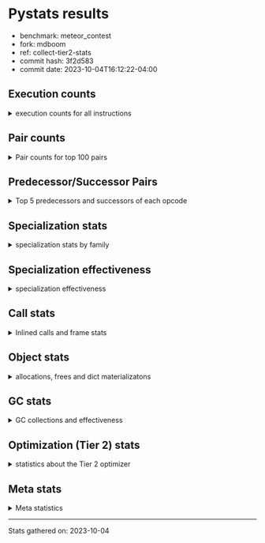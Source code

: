 
# Pystats results

- benchmark: meteor_contest
- fork: mdboom
- ref: collect-tier2-stats
- commit hash: 3f2d583
- commit date: 2023-10-04T16:12:22-04:00

## Execution counts

<details>
<summary> execution counts for all instructions </summary>

|Name | Count | Self | Cumulative | Miss ratio | 
|---|---:|---:|---:|---:|
| LOAD_FAST | 57,544,500 | 19.3% | 19.3% |  |
| STORE_FAST | 34,054,920 | 11.4% | 30.8% |  |
| LOAD_FAST_LOAD_FAST | 30,962,940 | 10.4% | 41.2% |  |
| FOR_ITER | 18,532,280 | 6.2% | 47.4% |  |
| LOAD_CONST | 16,130,760 | 5.4% | 52.8% |  |
| JUMP_BACKWARD | 15,439,860 | 5.2% | 58.0% |  |
| STORE_SUBSCR_LIST_INT | 15,439,800 | 5.2% | 63.2% |  |
| LOAD_GLOBAL_BUILTIN | 14,097,240 | 4.7% | 67.9% |  |
| ENTER_EXECUTOR | 11,997,540 | 4.0% | 72.0% |  |
| CALL_LEN | 11,007,180 | 3.7% | 75.7% |  |
| COMPARE_OP_INT | 11,007,000 | 3.7% | 79.3% |  |
| POP_JUMP_IF_TRUE | 9,722,820 | 3.3% | 82.6% |  |
| GET_ITER | 6,861,540 | 2.3% | 84.9% |  |
| BINARY_SUBSCR_LIST_INT | 6,859,680 | 2.3% | 87.2% |  |
| BINARY_OP | 6,173,940 | 2.1% | 89.3% |  |
| BINARY_SLICE | 4,974,660 | 1.7% | 91.0% |  |
| POP_TOP | 3,780,000 | 1.3% | 92.2% |  |
| FOR_ITER_LIST | 3,773,520 | 1.3% | 93.5% |  |
| POP_JUMP_IF_FALSE | 3,088,020 | 1.0% | 94.5% |  |
| CALL | 3,087,340 | 1.0% | 95.6% |  |
| LOAD_ATTR_METHOD_NO_DICT | 1,892,100 | 0.6% | 96.2% |  |
| CALL_METHOD_DESCRIPTOR_O | 1,888,500 | 0.6% | 96.9% |  |
| LOAD_GLOBAL_MODULE | 1,886,980 | 0.6% | 97.5% |  |
| RESUME_CHECK | 1,886,880 | 0.6% | 98.1% |  |
| RETURN_CONST | 1,886,760 | 0.6% | 98.8% |  |
| CALL_PY_WITH_DEFAULTS | 1,886,760 | 0.6% | 99.4% |  |
| COMPARE_OP | 1,804,300 | 0.6% | 100.0% |  |
| PUSH_NULL | 3,900 | 0.0% | 100.0% |  |
| CALL_METHOD_DESCRIPTOR_FAST | 3,600 | 0.0% | 100.0% |  |
| CALL_BUILTIN_FAST_WITH_KEYWORDS | 3,600 | 0.0% | 100.0% |  |
| CALL_BUILTIN_CLASS | 2,100 | 0.0% | 100.0% |  |
| BINARY_SUBSCR | 1,820 | 0.0% | 100.0% |  |
| BUILD_SLICE | 1,800 | 0.0% | 100.0% |  |
| LOAD_GLOBAL | 280 | 0.0% | 100.0% |  |
| LOAD_DEREF | 180 | 0.0% | 100.0% |  |
| BUILD_LIST | 180 | 0.0% | 100.0% |  |
| LOAD_ATTR_MODULE | 160 | 0.0% | 100.0% |  |
| RETURN_VALUE | 120 | 0.0% | 100.0% |  |
| FOR_ITER_RANGE | 120 | 0.0% | 100.0% |  |
| CALL_FUNCTION_EX | 120 | 0.0% | 100.0% |  |
| LOAD_ATTR | 80 | 0.0% | 100.0% |  |
| NOP | 60 | 0.0% | 100.0% |  |
| LOAD_FAST_CHECK | 60 | 0.0% | 100.0% |  |
| LIST_EXTEND | 60 | 0.0% | 100.0% |  |
| COPY_FREE_VARS | 60 | 0.0% | 100.0% |  |
| CALL_INTRINSIC_1 | 60 | 0.0% | 100.0% |  |
| BINARY_OP_SUBTRACT_FLOAT | 60 | 0.0% | 100.0% |  |


</details>

## Pair counts

<details>
<summary> Pair counts for top 100 pairs </summary>

|Pair | Count | Self | Cumulative | 
|---|---:|---:|---:|
| LOAD_FAST_LOAD_FAST LOAD_FAST | 22,299,480 | 7.5% | 7.5% |
| STORE_FAST LOAD_FAST_LOAD_FAST | 19,130,340 | 6.4% | 13.9% |
| STORE_SUBSCR_LIST_INT JUMP_BACKWARD | 15,439,800 | 5.2% | 19.1% |
| LOAD_FAST STORE_SUBSCR_LIST_INT | 15,439,800 | 5.2% | 24.3% |
| JUMP_BACKWARD FOR_ITER | 15,439,800 | 5.2% | 29.5% |
| FOR_ITER STORE_FAST | 15,439,800 | 5.2% | 34.7% |
| LOAD_GLOBAL_BUILTIN LOAD_FAST | 11,009,040 | 3.7% | 38.4% |
| STORE_FAST LOAD_FAST | 8,751,840 | 2.9% | 41.3% |
| LOAD_FAST CALL_LEN | 7,920,960 | 2.7% | 44.0% |
| COMPARE_OP_INT POP_JUMP_IF_TRUE | 7,919,040 | 2.7% | 46.6% |
| POP_JUMP_IF_TRUE ENTER_EXECUTOR | 7,635,540 | 2.6% | 49.2% |
| LOAD_FAST GET_ITER | 6,861,540 | 2.3% | 51.5% |
| LOAD_CONST COMPARE_OP_INT | 6,174,120 | 2.1% | 53.6% |
| CALL_LEN LOAD_CONST | 6,174,120 | 2.1% | 55.6% |
| STORE_FAST LOAD_GLOBAL_BUILTIN | 6,172,400 | 2.1% | 57.7% |
| LOAD_CONST LOAD_CONST | 4,978,260 | 1.7% | 59.4% |
| LOAD_FAST LOAD_CONST | 4,976,520 | 1.7% | 61.1% |
| LOAD_CONST BINARY_SLICE | 4,974,660 | 1.7% | 62.7% |
| BINARY_SLICE STORE_FAST | 4,974,660 | 1.7% | 64.4% |
| LOAD_FAST COMPARE_OP_INT | 4,832,880 | 1.6% | 66.0% |
| CALL_LEN LOAD_FAST | 4,832,880 | 1.6% | 67.6% |
| ENTER_EXECUTOR LOAD_GLOBAL_BUILTIN | 4,748,100 | 1.6% | 69.2% |
| LOAD_FAST_LOAD_FAST BINARY_SUBSCR_LIST_INT | 3,773,520 | 1.3% | 70.5% |
| GET_ITER FOR_ITER_LIST | 3,773,520 | 1.3% | 71.8% |
| BINARY_SUBSCR_LIST_INT STORE_FAST | 3,773,520 | 1.3% | 73.0% |
| LOAD_FAST LOAD_FAST_LOAD_FAST | 3,773,460 | 1.3% | 74.3% |
| FOR_ITER_LIST STORE_FAST | 3,690,540 | 1.2% | 75.6% |
| GET_ITER FOR_ITER | 3,087,960 | 1.0% | 76.6% |
| FOR_ITER LOAD_GLOBAL_BUILTIN | 3,087,960 | 1.0% | 77.6% |
| COMPARE_OP_INT POP_JUMP_IF_FALSE | 3,087,960 | 1.0% | 78.7% |
| LOAD_FAST CALL | 3,086,260 | 1.0% | 79.7% |
| CALL STORE_FAST | 3,086,220 | 1.0% | 80.7% |
| BINARY_OP STORE_FAST | 3,086,220 | 1.0% | 81.8% |
| POP_JUMP_IF_FALSE LOAD_FAST_LOAD_FAST | 3,086,160 | 1.0% | 82.8% |
| LOAD_GLOBAL_BUILTIN LOAD_FAST_LOAD_FAST | 3,086,160 | 1.0% | 83.8% |
| LOAD_FAST_LOAD_FAST BINARY_OP | 3,086,160 | 1.0% | 84.9% |
| LOAD_FAST BINARY_SUBSCR_LIST_INT | 3,086,160 | 1.0% | 85.9% |
| BINARY_SUBSCR_LIST_INT BINARY_OP | 3,086,160 | 1.0% | 87.0% |
| BINARY_OP CALL_LEN | 3,086,160 | 1.0% | 88.0% |
| ENTER_EXECUTOR LOAD_FAST | 2,890,200 | 1.0% | 89.0% |
| ENTER_EXECUTOR ENTER_EXECUTOR | 2,475,300 | 0.8% | 89.8% |
| POP_JUMP_IF_TRUE LOAD_FAST | 2,084,460 | 0.7% | 90.5% |
| LOAD_FAST LOAD_FAST | 1,890,300 | 0.6% | 91.1% |
| LOAD_FAST LOAD_ATTR_METHOD_NO_DICT | 1,890,300 | 0.6% | 91.8% |
| LOAD_ATTR_METHOD_NO_DICT LOAD_FAST | 1,890,300 | 0.6% | 92.4% |
| RETURN_CONST POP_TOP | 1,886,760 | 0.6% | 93.0% |
| RESUME_CHECK LOAD_FAST_LOAD_FAST | 1,886,760 | 0.6% | 93.7% |
| LOAD_GLOBAL_MODULE LOAD_FAST | 1,886,760 | 0.6% | 94.3% |
| CALL_PY_WITH_DEFAULTS RESUME_CHECK | 1,886,760 | 0.6% | 94.9% |
| LOAD_FAST CALL_PY_WITH_DEFAULTS | 1,886,740 | 0.6% | 95.6% |
| POP_TOP LOAD_GLOBAL_MODULE | 1,886,700 | 0.6% | 96.2% |
| POP_TOP ENTER_EXECUTOR | 1,886,700 | 0.6% | 96.8% |
| LOAD_FAST CALL_METHOD_DESCRIPTOR_O | 1,886,700 | 0.6% | 97.5% |
| CALL_METHOD_DESCRIPTOR_O POP_TOP | 1,886,700 | 0.6% | 98.1% |
| ENTER_EXECUTOR RETURN_CONST | 1,883,940 | 0.6% | 98.7% |
| LOAD_FAST_LOAD_FAST COMPARE_OP | 1,803,780 | 0.6% | 99.3% |
| COMPARE_OP POP_JUMP_IF_TRUE | 1,803,780 | 0.6% | 100.0% |
| FOR_ITER_LIST LOAD_GLOBAL_BUILTIN | 82,980 | 0.0% | 100.0% |
| FOR_ITER FOR_ITER | 4,520 | 0.0% | 100.0% |
| PUSH_NULL LOAD_FAST | 3,720 | 0.0% | 100.0% |
| LOAD_FAST PUSH_NULL | 3,600 | 0.0% | 100.0% |
| LOAD_FAST CALL_METHOD_DESCRIPTOR_FAST | 3,600 | 0.0% | 100.0% |
| LOAD_FAST CALL_BUILTIN_FAST_WITH_KEYWORDS | 3,600 | 0.0% | 100.0% |
| CALL_METHOD_DESCRIPTOR_FAST POP_TOP | 3,600 | 0.0% | 100.0% |
| CALL_BUILTIN_FAST_WITH_KEYWORDS LOAD_FAST | 3,600 | 0.0% | 100.0% |
| POP_TOP RETURN_CONST | 2,820 | 0.0% | 100.0% |
| POP_JUMP_IF_TRUE POP_TOP | 2,820 | 0.0% | 100.0% |
| LOAD_GLOBAL_BUILTIN LOAD_GLOBAL_BUILTIN | 1,960 | 0.0% | 100.0% |
| LOAD_FAST CALL_BUILTIN_CLASS | 1,840 | 0.0% | 100.0% |
| POP_TOP LOAD_GLOBAL_BUILTIN | 1,800 | 0.0% | 100.0% |
| POP_TOP LOAD_FAST | 1,800 | 0.0% | 100.0% |
| POP_JUMP_IF_FALSE LOAD_CONST | 1,800 | 0.0% | 100.0% |
| LOAD_CONST LOAD_ATTR_METHOD_NO_DICT | 1,800 | 0.0% | 100.0% |
| LOAD_CONST BUILD_SLICE | 1,800 | 0.0% | 100.0% |
| LOAD_ATTR_METHOD_NO_DICT LOAD_GLOBAL_BUILTIN | 1,800 | 0.0% | 100.0% |
| CALL_METHOD_DESCRIPTOR_O STORE_FAST | 1,800 | 0.0% | 100.0% |
| CALL_BUILTIN_CLASS CALL_METHOD_DESCRIPTOR_O | 1,800 | 0.0% | 100.0% |
| BUILD_SLICE BINARY_SUBSCR | 1,800 | 0.0% | 100.0% |
| BINARY_SUBSCR STORE_FAST | 1,800 | 0.0% | 100.0% |
| BINARY_OP BINARY_OP | 1,540 | 0.0% | 100.0% |
| CALL CALL | 820 | 0.0% | 100.0% |
| COMPARE_OP COMPARE_OP | 460 | 0.0% | 100.0% |
| PUSH_NULL CALL | 180 | 0.0% | 100.0% |
| CALL_BUILTIN_CLASS STORE_FAST | 180 | 0.0% | 100.0% |
| LOAD_GLOBAL LOAD_GLOBAL_BUILTIN | 160 | 0.0% | 100.0% |
| LOAD_ATTR_MODULE PUSH_NULL | 160 | 0.0% | 100.0% |
| LOAD_DEREF PUSH_NULL | 120 | 0.0% | 100.0% |
| LOAD_GLOBAL_MODULE LOAD_ATTR_MODULE | 100 | 0.0% | 100.0% |
| LOAD_GLOBAL LOAD_GLOBAL_MODULE | 100 | 0.0% | 100.0% |
| CALL CALL_BUILTIN_CLASS | 100 | 0.0% | 100.0% |
| STORE_FAST LOAD_GLOBAL_MODULE | 80 | 0.0% | 100.0% |
| STORE_FAST LOAD_GLOBAL | 80 | 0.0% | 100.0% |
| LOAD_GLOBAL_BUILTIN LOAD_GLOBAL | 80 | 0.0% | 100.0% |
| CALL_LEN CALL_BUILTIN_CLASS | 80 | 0.0% | 100.0% |
| CALL_BUILTIN_CLASS CALL_BUILTIN_CLASS | 80 | 0.0% | 100.0% |
| STORE_FAST LOAD_FAST_CHECK | 60 | 0.0% | 100.0% |
| STORE_FAST LOAD_CONST | 60 | 0.0% | 100.0% |
| STORE_FAST BUILD_LIST | 60 | 0.0% | 100.0% |
| RETURN_VALUE RETURN_VALUE | 60 | 0.0% | 100.0% |
| RESUME_CHECK LOAD_DEREF | 60 | 0.0% | 100.0% |


</details>

## Predecessor/Successor Pairs

<details>
<summary> Top 5 predecessors and successors of each opcode </summary>

### BINARY_SLICE

<details>
<summary> Successors and predecessors for BINARY_SLICE </summary>

|Predecessors | Count | Percentage | 
|---|---:|---:|
| LOAD_CONST | 4,974,660 | 100.0% |

|Successors | Count | Percentage | 
|---|---:|---:|
| STORE_FAST | 4,974,660 | 100.0% |


</details>

### BINARY_SUBSCR

<details>
<summary> Successors and predecessors for BINARY_SUBSCR </summary>

|Predecessors | Count | Percentage | 
|---|---:|---:|
| BUILD_SLICE | 1,800 | 98.9% |
| BINARY_SUBSCR | 20 | 1.1% |

|Successors | Count | Percentage | 
|---|---:|---:|
| STORE_FAST | 1,800 | 98.9% |
| BINARY_SUBSCR | 20 | 1.1% |


</details>

### GET_ITER

<details>
<summary> Successors and predecessors for GET_ITER </summary>

|Predecessors | Count | Percentage | 
|---|---:|---:|
| LOAD_FAST | 6,861,540 | 100.0% |

|Successors | Count | Percentage | 
|---|---:|---:|
| FOR_ITER_LIST | 3,773,520 | 55.0% |
| FOR_ITER | 3,087,960 | 45.0% |
| FOR_ITER_RANGE | 60 | 0.0% |


</details>

### NOP

<details>
<summary> Successors and predecessors for NOP </summary>

|Predecessors | Count | Percentage | 
|---|---:|---:|
| POP_TOP | 60 | 100.0% |

|Successors | Count | Percentage | 
|---|---:|---:|
| LOAD_DEREF | 60 | 100.0% |


</details>

### POP_TOP

<details>
<summary> Successors and predecessors for POP_TOP </summary>

|Predecessors | Count | Percentage | 
|---|---:|---:|
| RETURN_CONST | 1,886,760 | 49.9% |
| CALL_METHOD_DESCRIPTOR_O | 1,886,700 | 49.9% |
| CALL_METHOD_DESCRIPTOR_FAST | 3,600 | 0.1% |
| POP_JUMP_IF_TRUE | 2,820 | 0.1% |
| POP_TOP | 60 | 0.0% |

|Successors | Count | Percentage | 
|---|---:|---:|
| LOAD_GLOBAL_MODULE | 1,886,700 | 49.9% |
| ENTER_EXECUTOR | 1,886,700 | 49.9% |
| RETURN_CONST | 2,820 | 0.1% |
| LOAD_GLOBAL_BUILTIN | 1,800 | 0.0% |
| LOAD_FAST | 1,800 | 0.0% |


</details>

### PUSH_NULL

<details>
<summary> Successors and predecessors for PUSH_NULL </summary>

|Predecessors | Count | Percentage | 
|---|---:|---:|
| LOAD_FAST | 3,600 | 92.3% |
| LOAD_ATTR_MODULE | 160 | 4.1% |
| LOAD_DEREF | 120 | 3.1% |
| LOAD_ATTR | 20 | 0.5% |

|Successors | Count | Percentage | 
|---|---:|---:|
| LOAD_FAST | 3,720 | 95.4% |
| CALL | 180 | 4.6% |


</details>

### RETURN_VALUE

<details>
<summary> Successors and predecessors for RETURN_VALUE </summary>

|Predecessors | Count | Percentage | 
|---|---:|---:|
| RETURN_VALUE | 60 | 50.0% |
| LOAD_FAST | 60 | 50.0% |

|Successors | Count | Percentage | 
|---|---:|---:|
| RETURN_VALUE | 60 | 50.0% |
| LOAD_GLOBAL | 40 | 33.3% |
| LOAD_GLOBAL_MODULE | 20 | 16.7% |


</details>

### BINARY_OP

<details>
<summary> Successors and predecessors for BINARY_OP </summary>

|Predecessors | Count | Percentage | 
|---|---:|---:|
| LOAD_FAST_LOAD_FAST | 3,086,160 | 50.0% |
| BINARY_SUBSCR_LIST_INT | 3,086,160 | 50.0% |
| BINARY_OP | 1,540 | 0.0% |
| CALL_LEN | 60 | 0.0% |
| LOAD_FAST | 20 | 0.0% |

|Successors | Count | Percentage | 
|---|---:|---:|
| STORE_FAST | 3,086,220 | 50.0% |
| CALL_LEN | 3,086,160 | 50.0% |
| BINARY_OP | 1,540 | 0.0% |
| BINARY_OP_SUBTRACT_FLOAT | 20 | 0.0% |


</details>

### BUILD_LIST

<details>
<summary> Successors and predecessors for BUILD_LIST </summary>

|Predecessors | Count | Percentage | 
|---|---:|---:|
| STORE_FAST | 60 | 33.3% |
| LOAD_FAST | 60 | 33.3% |
| LOAD_CONST | 60 | 33.3% |

|Successors | Count | Percentage | 
|---|---:|---:|
| STORE_FAST | 60 | 33.3% |
| LOAD_DEREF | 60 | 33.3% |
| LOAD_GLOBAL_BUILTIN | 40 | 22.2% |
| LOAD_GLOBAL | 20 | 11.1% |


</details>

### BUILD_SLICE

<details>
<summary> Successors and predecessors for BUILD_SLICE </summary>

|Predecessors | Count | Percentage | 
|---|---:|---:|
| LOAD_CONST | 1,800 | 100.0% |

|Successors | Count | Percentage | 
|---|---:|---:|
| BINARY_SUBSCR | 1,800 | 100.0% |


</details>

### CALL

<details>
<summary> Successors and predecessors for CALL </summary>

|Predecessors | Count | Percentage | 
|---|---:|---:|
| LOAD_FAST | 3,086,260 | 100.0% |
| CALL | 820 | 0.0% |
| PUSH_NULL | 180 | 0.0% |
| CALL_LEN | 40 | 0.0% |
| CALL_BUILTIN_CLASS | 40 | 0.0% |

|Successors | Count | Percentage | 
|---|---:|---:|
| STORE_FAST | 3,086,220 | 100.0% |
| CALL | 820 | 0.0% |
| CALL_BUILTIN_CLASS | 100 | 0.0% |
| POP_TOP | 60 | 0.0% |
| LOAD_FAST | 60 | 0.0% |


</details>

### CALL_FUNCTION_EX

<details>
<summary> Successors and predecessors for CALL_FUNCTION_EX </summary>

|Predecessors | Count | Percentage | 
|---|---:|---:|
| LOAD_FAST | 60 | 50.0% |
| CALL_INTRINSIC_1 | 60 | 50.0% |

|Successors | Count | Percentage | 
|---|---:|---:|
| RESUME_CHECK | 60 | 50.0% |
| COPY_FREE_VARS | 60 | 50.0% |


</details>

### CALL_INTRINSIC_1

<details>
<summary> Successors and predecessors for CALL_INTRINSIC_1 </summary>

|Predecessors | Count | Percentage | 
|---|---:|---:|
| LIST_EXTEND | 60 | 100.0% |

|Successors | Count | Percentage | 
|---|---:|---:|
| CALL_FUNCTION_EX | 60 | 100.0% |


</details>

### COMPARE_OP

<details>
<summary> Successors and predecessors for COMPARE_OP </summary>

|Predecessors | Count | Percentage | 
|---|---:|---:|
| LOAD_FAST_LOAD_FAST | 1,803,780 | 100.0% |
| COMPARE_OP | 460 | 0.0% |
| LOAD_GLOBAL_MODULE | 60 | 0.0% |

|Successors | Count | Percentage | 
|---|---:|---:|
| POP_JUMP_IF_TRUE | 1,803,780 | 100.0% |
| COMPARE_OP | 460 | 0.0% |
| POP_JUMP_IF_FALSE | 60 | 0.0% |


</details>

### COPY_FREE_VARS

<details>
<summary> Successors and predecessors for COPY_FREE_VARS </summary>

|Predecessors | Count | Percentage | 
|---|---:|---:|
| CALL_FUNCTION_EX | 60 | 100.0% |

|Successors | Count | Percentage | 
|---|---:|---:|
| RESUME_CHECK | 60 | 100.0% |


</details>

### ENTER_EXECUTOR

<details>
<summary> Successors and predecessors for ENTER_EXECUTOR </summary>

|Predecessors | Count | Percentage | 
|---|---:|---:|
| POP_JUMP_IF_TRUE | 7,635,540 | 63.6% |
| ENTER_EXECUTOR | 2,475,300 | 20.6% |
| POP_TOP | 1,886,700 | 15.7% |

|Successors | Count | Percentage | 
|---|---:|---:|
| LOAD_GLOBAL_BUILTIN | 4,748,100 | 39.6% |
| LOAD_FAST | 2,890,200 | 24.1% |
| ENTER_EXECUTOR | 2,475,300 | 20.6% |
| RETURN_CONST | 1,883,940 | 15.7% |


</details>

### FOR_ITER

<details>
<summary> Successors and predecessors for FOR_ITER </summary>

|Predecessors | Count | Percentage | 
|---|---:|---:|
| JUMP_BACKWARD | 15,439,800 | 83.3% |
| GET_ITER | 3,087,960 | 16.7% |
| FOR_ITER | 4,520 | 0.0% |

|Successors | Count | Percentage | 
|---|---:|---:|
| STORE_FAST | 15,439,800 | 83.3% |
| LOAD_GLOBAL_BUILTIN | 3,087,960 | 16.7% |
| FOR_ITER | 4,520 | 0.0% |


</details>

### JUMP_BACKWARD

<details>
<summary> Successors and predecessors for JUMP_BACKWARD </summary>

|Predecessors | Count | Percentage | 
|---|---:|---:|
| STORE_SUBSCR_LIST_INT | 15,439,800 | 100.0% |
| POP_TOP | 60 | 0.0% |

|Successors | Count | Percentage | 
|---|---:|---:|
| FOR_ITER | 15,439,800 | 100.0% |
| FOR_ITER_RANGE | 60 | 0.0% |


</details>

### LIST_EXTEND

<details>
<summary> Successors and predecessors for LIST_EXTEND </summary>

|Predecessors | Count | Percentage | 
|---|---:|---:|
| LOAD_DEREF | 60 | 100.0% |

|Successors | Count | Percentage | 
|---|---:|---:|
| CALL_INTRINSIC_1 | 60 | 100.0% |


</details>

### LOAD_ATTR

<details>
<summary> Successors and predecessors for LOAD_ATTR </summary>

|Predecessors | Count | Percentage | 
|---|---:|---:|
| LOAD_GLOBAL_MODULE | 60 | 75.0% |
| LOAD_GLOBAL | 20 | 25.0% |

|Successors | Count | Percentage | 
|---|---:|---:|
| LOAD_ATTR_MODULE | 60 | 75.0% |
| PUSH_NULL | 20 | 25.0% |


</details>

### LOAD_CONST

<details>
<summary> Successors and predecessors for LOAD_CONST </summary>

|Predecessors | Count | Percentage | 
|---|---:|---:|
| CALL_LEN | 6,174,120 | 38.3% |
| LOAD_CONST | 4,978,260 | 30.9% |
| LOAD_FAST | 4,976,520 | 30.9% |
| POP_JUMP_IF_FALSE | 1,800 | 0.0% |
| STORE_FAST | 60 | 0.0% |

|Successors | Count | Percentage | 
|---|---:|---:|
| COMPARE_OP_INT | 6,174,120 | 38.3% |
| LOAD_CONST | 4,978,260 | 30.9% |
| BINARY_SLICE | 4,974,660 | 30.8% |
| LOAD_ATTR_METHOD_NO_DICT | 1,800 | 0.0% |
| BUILD_SLICE | 1,800 | 0.0% |


</details>

### LOAD_DEREF

<details>
<summary> Successors and predecessors for LOAD_DEREF </summary>

|Predecessors | Count | Percentage | 
|---|---:|---:|
| RESUME_CHECK | 60 | 33.3% |
| NOP | 60 | 33.3% |
| BUILD_LIST | 60 | 33.3% |

|Successors | Count | Percentage | 
|---|---:|---:|
| PUSH_NULL | 120 | 66.7% |
| LIST_EXTEND | 60 | 33.3% |


</details>

### LOAD_FAST

<details>
<summary> Successors and predecessors for LOAD_FAST </summary>

|Predecessors | Count | Percentage | 
|---|---:|---:|
| LOAD_FAST_LOAD_FAST | 22,299,480 | 38.8% |
| LOAD_GLOBAL_BUILTIN | 11,009,040 | 19.1% |
| STORE_FAST | 8,751,840 | 15.2% |
| CALL_LEN | 4,832,880 | 8.4% |
| ENTER_EXECUTOR | 2,890,200 | 5.0% |

|Successors | Count | Percentage | 
|---|---:|---:|
| STORE_SUBSCR_LIST_INT | 15,439,800 | 26.8% |
| CALL_LEN | 7,920,960 | 13.8% |
| GET_ITER | 6,861,540 | 11.9% |
| LOAD_CONST | 4,976,520 | 8.6% |
| COMPARE_OP_INT | 4,832,880 | 8.4% |


</details>

### LOAD_FAST_CHECK

<details>
<summary> Successors and predecessors for LOAD_FAST_CHECK </summary>

|Predecessors | Count | Percentage | 
|---|---:|---:|
| STORE_FAST | 60 | 100.0% |

|Successors | Count | Percentage | 
|---|---:|---:|
| LOAD_GLOBAL_MODULE | 40 | 66.7% |
| LOAD_GLOBAL | 20 | 33.3% |


</details>

### LOAD_FAST_LOAD_FAST

<details>
<summary> Successors and predecessors for LOAD_FAST_LOAD_FAST </summary>

|Predecessors | Count | Percentage | 
|---|---:|---:|
| STORE_FAST | 19,130,340 | 61.8% |
| LOAD_FAST | 3,773,460 | 12.2% |
| POP_JUMP_IF_FALSE | 3,086,160 | 10.0% |
| LOAD_GLOBAL_BUILTIN | 3,086,160 | 10.0% |
| RESUME_CHECK | 1,886,760 | 6.1% |

|Successors | Count | Percentage | 
|---|---:|---:|
| LOAD_FAST | 22,299,480 | 72.0% |
| BINARY_SUBSCR_LIST_INT | 3,773,520 | 12.2% |
| BINARY_OP | 3,086,160 | 10.0% |
| COMPARE_OP | 1,803,780 | 5.8% |


</details>

### LOAD_GLOBAL

<details>
<summary> Successors and predecessors for LOAD_GLOBAL </summary>

|Predecessors | Count | Percentage | 
|---|---:|---:|
| STORE_FAST | 80 | 28.6% |
| LOAD_GLOBAL_BUILTIN | 80 | 28.6% |
| RETURN_VALUE | 40 | 14.3% |
| RESUME_CHECK | 20 | 7.1% |
| LOAD_FAST_CHECK | 20 | 7.1% |

|Successors | Count | Percentage | 
|---|---:|---:|
| LOAD_GLOBAL_BUILTIN | 160 | 57.1% |
| LOAD_GLOBAL_MODULE | 100 | 35.7% |
| LOAD_ATTR | 20 | 7.1% |


</details>

### POP_JUMP_IF_FALSE

<details>
<summary> Successors and predecessors for POP_JUMP_IF_FALSE </summary>

|Predecessors | Count | Percentage | 
|---|---:|---:|
| COMPARE_OP_INT | 3,087,960 | 100.0% |
| COMPARE_OP | 60 | 0.0% |

|Successors | Count | Percentage | 
|---|---:|---:|
| LOAD_FAST_LOAD_FAST | 3,086,160 | 99.9% |
| LOAD_CONST | 1,800 | 0.1% |
| LOAD_FAST | 60 | 0.0% |


</details>

### POP_JUMP_IF_TRUE

<details>
<summary> Successors and predecessors for POP_JUMP_IF_TRUE </summary>

|Predecessors | Count | Percentage | 
|---|---:|---:|
| COMPARE_OP_INT | 7,919,040 | 81.4% |
| COMPARE_OP | 1,803,780 | 18.6% |

|Successors | Count | Percentage | 
|---|---:|---:|
| ENTER_EXECUTOR | 7,635,540 | 78.5% |
| LOAD_FAST | 2,084,460 | 21.4% |
| POP_TOP | 2,820 | 0.0% |


</details>

### RETURN_CONST

<details>
<summary> Successors and predecessors for RETURN_CONST </summary>

|Predecessors | Count | Percentage | 
|---|---:|---:|
| ENTER_EXECUTOR | 1,883,940 | 99.9% |
| POP_TOP | 2,820 | 0.1% |

|Successors | Count | Percentage | 
|---|---:|---:|
| POP_TOP | 1,886,760 | 100.0% |


</details>

### STORE_FAST

<details>
<summary> Successors and predecessors for STORE_FAST </summary>

|Predecessors | Count | Percentage | 
|---|---:|---:|
| FOR_ITER | 15,439,800 | 45.3% |
| BINARY_SLICE | 4,974,660 | 14.6% |
| BINARY_SUBSCR_LIST_INT | 3,773,520 | 11.1% |
| FOR_ITER_LIST | 3,690,540 | 10.8% |
| CALL | 3,086,220 | 9.1% |

|Successors | Count | Percentage | 
|---|---:|---:|
| LOAD_FAST_LOAD_FAST | 19,130,340 | 56.2% |
| LOAD_FAST | 8,751,840 | 25.7% |
| LOAD_GLOBAL_BUILTIN | 6,172,400 | 18.1% |
| LOAD_GLOBAL_MODULE | 80 | 0.0% |
| LOAD_GLOBAL | 80 | 0.0% |


</details>

### BINARY_OP_SUBTRACT_FLOAT

<details>
<summary> Successors and predecessors for BINARY_OP_SUBTRACT_FLOAT </summary>

|Predecessors | Count | Percentage | 
|---|---:|---:|
| LOAD_FAST | 40 | 66.7% |
| BINARY_OP | 20 | 33.3% |

|Successors | Count | Percentage | 
|---|---:|---:|
| STORE_FAST | 60 | 100.0% |


</details>

### BINARY_SUBSCR_LIST_INT

<details>
<summary> Successors and predecessors for BINARY_SUBSCR_LIST_INT </summary>

|Predecessors | Count | Percentage | 
|---|---:|---:|
| LOAD_FAST_LOAD_FAST | 3,773,520 | 55.0% |
| LOAD_FAST | 3,086,160 | 45.0% |

|Successors | Count | Percentage | 
|---|---:|---:|
| STORE_FAST | 3,773,520 | 55.0% |
| BINARY_OP | 3,086,160 | 45.0% |


</details>

### CALL_BUILTIN_CLASS

<details>
<summary> Successors and predecessors for CALL_BUILTIN_CLASS </summary>

|Predecessors | Count | Percentage | 
|---|---:|---:|
| LOAD_FAST | 1,840 | 87.6% |
| CALL | 100 | 4.8% |
| CALL_LEN | 80 | 3.8% |
| CALL_BUILTIN_CLASS | 80 | 3.8% |

|Successors | Count | Percentage | 
|---|---:|---:|
| CALL_METHOD_DESCRIPTOR_O | 1,800 | 85.7% |
| STORE_FAST | 180 | 8.6% |
| CALL_BUILTIN_CLASS | 80 | 3.8% |
| CALL | 40 | 1.9% |


</details>

### CALL_BUILTIN_FAST_WITH_KEYWORDS

<details>
<summary> Successors and predecessors for CALL_BUILTIN_FAST_WITH_KEYWORDS </summary>

|Predecessors | Count | Percentage | 
|---|---:|---:|
| LOAD_FAST | 3,600 | 100.0% |

|Successors | Count | Percentage | 
|---|---:|---:|
| LOAD_FAST | 3,600 | 100.0% |


</details>

### CALL_LEN

<details>
<summary> Successors and predecessors for CALL_LEN </summary>

|Predecessors | Count | Percentage | 
|---|---:|---:|
| LOAD_FAST | 7,920,960 | 72.0% |
| BINARY_OP | 3,086,160 | 28.0% |
| CALL | 60 | 0.0% |

|Successors | Count | Percentage | 
|---|---:|---:|
| LOAD_CONST | 6,174,120 | 56.1% |
| LOAD_FAST | 4,832,880 | 43.9% |
| CALL_BUILTIN_CLASS | 80 | 0.0% |
| BINARY_OP | 60 | 0.0% |
| CALL | 40 | 0.0% |


</details>

### CALL_METHOD_DESCRIPTOR_FAST

<details>
<summary> Successors and predecessors for CALL_METHOD_DESCRIPTOR_FAST </summary>

|Predecessors | Count | Percentage | 
|---|---:|---:|
| LOAD_FAST | 3,600 | 100.0% |

|Successors | Count | Percentage | 
|---|---:|---:|
| POP_TOP | 3,600 | 100.0% |


</details>

### CALL_METHOD_DESCRIPTOR_O

<details>
<summary> Successors and predecessors for CALL_METHOD_DESCRIPTOR_O </summary>

|Predecessors | Count | Percentage | 
|---|---:|---:|
| LOAD_FAST | 1,886,700 | 99.9% |
| CALL_BUILTIN_CLASS | 1,800 | 0.1% |

|Successors | Count | Percentage | 
|---|---:|---:|
| POP_TOP | 1,886,700 | 99.9% |
| STORE_FAST | 1,800 | 0.1% |


</details>

### CALL_PY_WITH_DEFAULTS

<details>
<summary> Successors and predecessors for CALL_PY_WITH_DEFAULTS </summary>

|Predecessors | Count | Percentage | 
|---|---:|---:|
| LOAD_FAST | 1,886,740 | 100.0% |
| CALL | 20 | 0.0% |

|Successors | Count | Percentage | 
|---|---:|---:|
| RESUME_CHECK | 1,886,760 | 100.0% |


</details>

### COMPARE_OP_INT

<details>
<summary> Successors and predecessors for COMPARE_OP_INT </summary>

|Predecessors | Count | Percentage | 
|---|---:|---:|
| LOAD_CONST | 6,174,120 | 56.1% |
| LOAD_FAST | 4,832,880 | 43.9% |

|Successors | Count | Percentage | 
|---|---:|---:|
| POP_JUMP_IF_TRUE | 7,919,040 | 71.9% |
| POP_JUMP_IF_FALSE | 3,087,960 | 28.1% |


</details>

### FOR_ITER_LIST

<details>
<summary> Successors and predecessors for FOR_ITER_LIST </summary>

|Predecessors | Count | Percentage | 
|---|---:|---:|
| GET_ITER | 3,773,520 | 100.0% |

|Successors | Count | Percentage | 
|---|---:|---:|
| STORE_FAST | 3,690,540 | 97.8% |
| LOAD_GLOBAL_BUILTIN | 82,980 | 2.2% |


</details>

### FOR_ITER_RANGE

<details>
<summary> Successors and predecessors for FOR_ITER_RANGE </summary>

|Predecessors | Count | Percentage | 
|---|---:|---:|
| JUMP_BACKWARD | 60 | 50.0% |
| GET_ITER | 60 | 50.0% |

|Successors | Count | Percentage | 
|---|---:|---:|
| STORE_FAST | 60 | 50.0% |
| LOAD_GLOBAL_MODULE | 40 | 33.3% |
| LOAD_GLOBAL | 20 | 16.7% |


</details>

### LOAD_ATTR_METHOD_NO_DICT

<details>
<summary> Successors and predecessors for LOAD_ATTR_METHOD_NO_DICT </summary>

|Predecessors | Count | Percentage | 
|---|---:|---:|
| LOAD_FAST | 1,890,300 | 99.9% |
| LOAD_CONST | 1,800 | 0.1% |

|Successors | Count | Percentage | 
|---|---:|---:|
| LOAD_FAST | 1,890,300 | 99.9% |
| LOAD_GLOBAL_BUILTIN | 1,800 | 0.1% |


</details>

### LOAD_ATTR_MODULE

<details>
<summary> Successors and predecessors for LOAD_ATTR_MODULE </summary>

|Predecessors | Count | Percentage | 
|---|---:|---:|
| LOAD_GLOBAL_MODULE | 100 | 62.5% |
| LOAD_ATTR | 60 | 37.5% |

|Successors | Count | Percentage | 
|---|---:|---:|
| PUSH_NULL | 160 | 100.0% |


</details>

### LOAD_GLOBAL_BUILTIN

<details>
<summary> Successors and predecessors for LOAD_GLOBAL_BUILTIN </summary>

|Predecessors | Count | Percentage | 
|---|---:|---:|
| STORE_FAST | 6,172,400 | 43.8% |
| ENTER_EXECUTOR | 4,748,100 | 33.7% |
| FOR_ITER | 3,087,960 | 21.9% |
| FOR_ITER_LIST | 82,980 | 0.6% |
| LOAD_GLOBAL_BUILTIN | 1,960 | 0.0% |

|Successors | Count | Percentage | 
|---|---:|---:|
| LOAD_FAST | 11,009,040 | 78.1% |
| LOAD_FAST_LOAD_FAST | 3,086,160 | 21.9% |
| LOAD_GLOBAL_BUILTIN | 1,960 | 0.0% |
| LOAD_GLOBAL | 80 | 0.0% |


</details>

### LOAD_GLOBAL_MODULE

<details>
<summary> Successors and predecessors for LOAD_GLOBAL_MODULE </summary>

|Predecessors | Count | Percentage | 
|---|---:|---:|
| POP_TOP | 1,886,700 | 100.0% |
| LOAD_GLOBAL | 100 | 0.0% |
| STORE_FAST | 80 | 0.0% |
| LOAD_FAST_CHECK | 40 | 0.0% |
| FOR_ITER_RANGE | 40 | 0.0% |

|Successors | Count | Percentage | 
|---|---:|---:|
| LOAD_FAST | 1,886,760 | 100.0% |
| LOAD_ATTR_MODULE | 100 | 0.0% |
| LOAD_ATTR | 60 | 0.0% |
| COMPARE_OP | 60 | 0.0% |


</details>

### RESUME_CHECK

<details>
<summary> Successors and predecessors for RESUME_CHECK </summary>

|Predecessors | Count | Percentage | 
|---|---:|---:|
| CALL_PY_WITH_DEFAULTS | 1,886,760 | 100.0% |
| COPY_FREE_VARS | 60 | 0.0% |
| CALL_FUNCTION_EX | 60 | 0.0% |

|Successors | Count | Percentage | 
|---|---:|---:|
| LOAD_FAST_LOAD_FAST | 1,886,760 | 100.0% |
| LOAD_DEREF | 60 | 0.0% |
| LOAD_GLOBAL_BUILTIN | 40 | 0.0% |
| LOAD_GLOBAL | 20 | 0.0% |


</details>

### STORE_SUBSCR_LIST_INT

<details>
<summary> Successors and predecessors for STORE_SUBSCR_LIST_INT </summary>

|Predecessors | Count | Percentage | 
|---|---:|---:|
| LOAD_FAST | 15,439,800 | 100.0% |

|Successors | Count | Percentage | 
|---|---:|---:|
| JUMP_BACKWARD | 15,439,800 | 100.0% |


</details>


</details>

## Specialization stats

<details>
<summary> specialization stats by family </summary>

### BINARY_SLICE

<details>
<summary> specialization stats for BINARY_SLICE family </summary>

|Kind | Count | Ratio | 
|---|---|---|


</details>

### BINARY_SUBSCR

<details>
<summary> specialization stats for BINARY_SUBSCR family </summary>

|Kind | Count | Ratio | 
|---|---|---|
| specialization.deferred |         1800 | 0.0% |
|          hit |      6859680 | 100.0% |

#### Specialization attempts

| | Count | Ratio | 
|---|---:|---:|
| Success | 0 | 0.0% |
| Failure | 20 | 100.0% |

|Failure kind | Count | Ratio | 
|---|---:|---:|
| string slice | 20 | 100.0% |


</details>

### STORE_SUBSCR

<details>
<summary> specialization stats for STORE_SUBSCR family </summary>

|Kind | Count | Ratio | 
|---|---|---|
|          hit |     15439800 | 100.0% |


</details>

### BINARY_OP

<details>
<summary> specialization stats for BINARY_OP family </summary>

|Kind | Count | Ratio | 
|---|---|---|
| specialization.deferred |      6172380 | 100.0% |
|          hit |           60 | 0.0% |

#### Specialization attempts

| | Count | Ratio | 
|---|---:|---:|
| Success | 20 | 1.3% |
| Failure | 1,540 | 98.7% |

|Failure kind | Count | Ratio | 
|---|---:|---:|
| subtract other | 760 | 49.4% |
| and other | 760 | 49.4% |
| multiply different types | 20 | 1.3% |


</details>

### CALL

<details>
<summary> specialization stats for CALL family </summary>

|Kind | Count | Ratio | 
|---|---|---|
| specialization.deferred |      3086340 | 17.3% |
|          hit |     14791740 | 82.7% |

#### Specialization attempts

| | Count | Ratio | 
|---|---:|---:|
| Success | 180 | 18.0% |
| Failure | 820 | 82.0% |

|Failure kind | Count | Ratio | 
|---|---:|---:|
| cfunc varargs keywords | 760 | 92.7% |
| cfunc noargs | 60 | 7.3% |


</details>

### COMPARE_OP

<details>
<summary> specialization stats for COMPARE_OP family </summary>

|Kind | Count | Ratio | 
|---|---|---|
| specialization.deferred |      1803840 | 14.1% |
|          hit |     11007000 | 85.9% |

#### Specialization attempts

| | Count | Ratio | 
|---|---:|---:|
| Success | 0 | 0.0% |
| Failure | 460 | 100.0% |

|Failure kind | Count | Ratio | 
|---|---:|---:|
| set | 440 | 95.7% |
| list | 20 | 4.3% |


</details>

### FOR_ITER

<details>
<summary> specialization stats for FOR_ITER family </summary>

|Kind | Count | Ratio | 
|---|---|---|
| specialization.deferred |     18527760 | 83.1% |
|          hit |      3773640 | 16.9% |

#### Specialization attempts

| | Count | Ratio | 
|---|---:|---:|
| Success | 0 | 0.0% |
| Failure | 4,520 | 100.0% |

|Failure kind | Count | Ratio | 
|---|---:|---:|
| set | 4,520 | 100.0% |


</details>

### JUMP_BACKWARD

<details>
<summary> specialization stats for JUMP_BACKWARD family </summary>

|Kind | Count | Ratio | 
|---|---|---|


</details>

### LOAD_ATTR

<details>
<summary> specialization stats for LOAD_ATTR family </summary>

|Kind | Count | Ratio | 
|---|---|---|
| specialization.deferred |           20 | 0.0% |
|          hit |      1892260 | 100.0% |

#### Specialization attempts

| | Count | Ratio | 
|---|---:|---:|
| Success | 60 | 100.0% |
| Failure | 0 | 0.0% |

|Failure kind | Count | Ratio | 
|---|---:|---:|


</details>

### LOAD_GLOBAL

<details>
<summary> specialization stats for LOAD_GLOBAL family </summary>

|Kind | Count | Ratio | 
|---|---|---|
| specialization.deferred |           20 | 0.0% |
|          hit |     15984220 | 100.0% |

#### Specialization attempts

| | Count | Ratio | 
|---|---:|---:|
| Success | 260 | 100.0% |
| Failure | 0 | 0.0% |

|Failure kind | Count | Ratio | 
|---|---:|---:|


</details>

### POP_JUMP_IF_FALSE

<details>
<summary> specialization stats for POP_JUMP_IF_FALSE family </summary>

|Kind | Count | Ratio | 
|---|---|---|


</details>

### POP_JUMP_IF_TRUE

<details>
<summary> specialization stats for POP_JUMP_IF_TRUE family </summary>

|Kind | Count | Ratio | 
|---|---|---|


</details>


</details>

## Specialization effectiveness

<details>
<summary> specialization effectiveness </summary>

|Instructions | Count | Ratio | 
|---|---:|---:|
| Basic | 163,225,560 | 54.8% |
| Not specialized | 62,825,400 | 21.1% |
| Specialized | 71,635,280 | 24.1% |

### Deferred by instruction

<details>
<summary> deferred by instruction </summary>

|Name | Count | Ratio | 
|---|---:|---:|
| FOR_ITER | 18,527,760 | 62.6% |
| BINARY_OP | 6,172,380 | 20.9% |
| CALL | 3,086,340 | 10.4% |
| COMPARE_OP | 1,803,840 | 6.1% |
| BINARY_SUBSCR | 1,800 | 0.0% |
| LOAD_GLOBAL | 20 | 0.0% |
| LOAD_ATTR | 20 | 0.0% |
| UNPACK_SEQUENCE | 0 | 0.0% |
| TO_BOOL | 0 | 0.0% |
| STORE_SUBSCR_LIST_INT | 0 | 0.0% |


</details>


</details>

## Call stats

<details>
<summary> Inlined calls and frame stats </summary>

| | Count | Ratio | 
|---|---:|---:|
| Calls to PyEval_EvalDefault | 0 | 0.0% |
| Calls to Python functions inlined | 1,886,880 | 100.0% |
| Calls via PyEval_EvalFrame (total) | 0 | 0.0% |
| Calls via PyEval_EvalFrame (vector) | 0 | 0.0% |
| Calls via PyEval_EvalFrame (generator) | 0 | 0.0% |
| Calls via PyEval_EvalFrame (legacy) | 0 | 0.0% |
| Calls via PyEval_EvalFrame (function vectorcall) | 0 | 0.0% |
| Calls via PyEval_EvalFrame (build class) | 0 | 0.0% |
| Calls via PyEval_EvalFrame (slot) | 0 | 0.0% |
| Calls via PyEval_EvalFrame (function ex) | 120 | 0.0% |
| Calls via PyEval_EvalFrame (api) | 0 | 0.0% |
| Calls via PyEval_EvalFrame (method) | 0 | 0.0% |
| Frames pushed | 1,886,880 | 100.0% |
| Frame objects created | 0 | 0.0% |


</details>

## Object stats

<details>
<summary> allocations, frees and dict materializatons </summary>

| | Count | Ratio | 
|---|---:|---:|
| Allocations from freelist | 8,154,820 | 23.0% |
| Frees to freelist | 8,154,840 |  |
| Allocations | 27,315,020 | 77.0% |
| Allocations to 512 bytes | 24,228,740 | 68.3% |
| Allocations to 4 kbytes | 3,086,280 | 8.7% |
| Allocations over 4 kbytes | 0 | 0.0% |
| Frees | 27,315,000 |  |
| New values | 0 |  |
| Interpreter increfs | 113,545,840 | 53.3% |
| Interpreter decrefs | 120,944,280 | 49.3% |
| Increfs | 99,323,680 | 46.7% |
| Decrefs | 124,308,500 | 50.7% |
| Materialize dict (on request) | 0 |  |
| Materialize dict (new key) | 0 |  |
| Materialize dict (too big) | 0 |  |
| Materialize dict (str subclass) | 0 |  |
| Dematerialize dict | 0 |  |
| Method cache hits | 15 |  |
| Method cache misses | 5 |  |
| Method cache collisions | 5 |  |
| Method cache dunder hits | 1,800 |  |
| Method cache dunder misses | 0 |  |


</details>

## GC stats

<details>
<summary> GC collections and effectiveness </summary>

|Generation | Collections | Objects collected | Object visits | 
|---:|---:|---:|---:|
| 0 | 0 | 0 | 0 |
| 1 | 0 | 0 | 0 |
| 2 | 0 | 0 | 0 |


</details>

## Optimization (Tier 2) stats

<details>
<summary> statistics about the Tier 2 optimizer </summary>

### Overall stats

<details>
<summary> overall stats </summary>

| | Count | Ratio | 
|---|---:|---:|
| Optimization attempts | 908,220 |  |
| Traces created | 0 | 0.0% |
| Traces executed | 11,997,540 |  |
| Uops executed | 408,216,240 | 34 |
| Trace stack overflow | 0 |  |
| Trace stack underflow | 0 |  |
| Trace too long | 0 |  |
| Inner loop found | 0 |  |
| Recursive call | 0 |  |


</details>

**Trace length histogram**

|Range | Count | Ratio | 
|---|---:|---:|
| <= 1 | 0 |  |

**Optimized trace length histogram**

|Range | Count | Ratio | 
|---|---:|---:|
| <= 1 | 0 |  |

**Trace run length histogram**

|Range | Count | Ratio | 
|---|---:|---:|
| <= 1 | 0 | 0.0% |
| <= 2 | 0 | 0.0% |
| <= 4 | 0 | 0.0% |
| <= 8 | 2,927,280 | 24.4% |
| <= 16 | 1,121,280 | 9.3% |
| <= 32 | 4,120,200 | 34.3% |
| <= 64 | 2,022,060 | 16.9% |
| <= 128 | 1,548,600 | 12.9% |
| <= 256 | 258,120 | 2.2% |

### Uop stats

<details>
<summary> uop stats </summary>

|Uop | Count | Self | Cumulative | 
|---|---:|---:|---:|
| _SET_IP | 96,075,060 | 23.5% | 23.5% |
| _POP_JUMP_IF_TRUE | 58,894,980 | 14.4% | 38.0% |
| LOAD_FAST | 58,151,700 | 14.2% | 52.2% |
| _ITER_CHECK_LIST | 34,235,700 | 8.4% | 60.6% |
| _IS_ITER_EXHAUSTED_LIST | 34,235,700 | 8.4% | 69.0% |
| STORE_FAST | 30,548,040 | 7.5% | 76.5% |
| _ITER_NEXT_LIST | 27,603,660 | 6.8% | 83.2% |
| COMPARE_OP | 24,659,280 | 6.0% | 89.3% |
| _JUMP_TO_TOP | 19,293,780 | 4.7% | 94.0% |
| _EXIT_TRACE | 11,997,540 | 2.9% | 96.9% |
| POP_TOP | 6,632,040 | 1.6% | 98.6% |
| GET_ITER | 2,944,380 | 0.7% | 99.3% |
| BINARY_SUBSCR_LIST_INT | 2,944,380 | 0.7% | 100.0% |


</details>

### Unsupported opcodes

<details>
<summary> unsupported opcodes </summary>

|Opcode | Count | 
|---|---|
| FOR_ITER | 908,220 |


</details>


</details>

## Meta stats

<details>
<summary> Meta statistics </summary>

| | Count | 
|---|---:|
| Number of data files | 20 |


</details>

---
Stats gathered on: 2023-10-04

